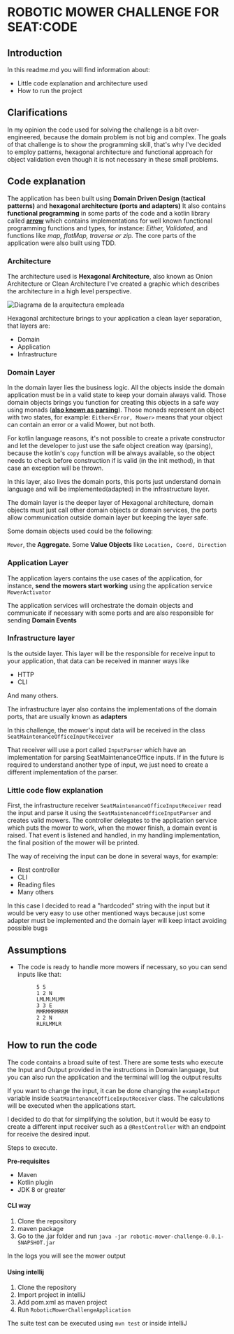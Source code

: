 # ROBOTIC MOWER CHALLENGE FOR SEAT:CODE

## Introduction

In this readme.md you will find information about:
* Little code explanation and architecture used 
* How to run the project

## Clarifications

In my opinion the code used for solving the challenge is a bit over-engineered, because the domain problem is not big and complex.
The goals of that challenge is to show the programming skill, that's why I've decided to employ patterns, hexagonal architecture and functional approach for object validation even though it is not necessary in these small problems.

## Code explanation

The application has been built using **Domain Driven Design (tactical patterns)** and **hexagonal architecture (ports and adapters)**
It also contains **functional programming** in some parts of the code and a kotlin library called **[arrow](https://arrow-kt.io/)** which contains implementations for well known functional programming functions and types, for instance: _Either, Validated_, and functions like _map, flatMap, traverse or zip._
The core parts of the application were also built using TDD.

### Architecture

The architecture used is **Hexagonal Architecture**, also known as Onion Architecture or Clean Architecture
I've created a graphic which describes the architecture in a high level perspective.

![Diagrama de la arquitectura empleada](https://i.imgur.com/cwEkdBL.png)

Hexagonal architecture brings to your application a clean layer separation, that layers are:

* Domain
* Application
* Infrastructure

### Domain Layer

In the domain layer lies the business logic. All the objects inside the domain application must be in a valid state to keep your domain always valid.
Those domain objects brings you function for creating this objects in a safe way using monads (**[also known as parsing](https://lexi-lambda.github.io/blog/2019/11/05/parse-don-t-validate/)**).
Those monads represent an object with two states, for example: ```Either<Error, Mower>``` means that your object can contain an error or a valid Mower, but not both.

For kotlin language reasons, it's not possible to create a private constructor and let the developer to just use the safe object creation way (parsing), because the kotlin's ```copy``` function  will be always available, so the object needs to check before construction if is valid (in the init method), in that case an exception will be thrown.

In this layer, also lives the domain ports, this ports just understand domain language and will be implemented(adapted) in the infrastructure layer. 

The domain layer is the deeper layer of Hexagonal architecture, domain objects must just call other domain objects or domain services, the ports allow communication outside domain layer but keeping the layer safe.

Some domain objects used could be the following:

```Mower```, the **Aggregate**.
Some **Value Objects** like ```Location, Coord, Direction```

### Application Layer

The application layers contains the use cases of the application, for instance, **send the mowers start working** using the application service ```MowerActivator```

The application services will orchestrate the domain objects and communicate if necessary with some ports and are also responsible for sending **Domain Events**

### Infrastructure layer

Is the outside layer. This layer will be the responsible for receive input to your application, that data can be received in manner ways like

* HTTP
* CLI

And many others.

The infrastructure layer also contains the implementations of the domain ports, that are usually known as **adapters**

In this challenge, the mower's input data will be received in the class ```SeatMaintenanceOfficeInputReceiver```

That receiver will use a port called ```InputParser``` which have an implementation for parsing SeatMaintenanceOffice inputs. If in the future is required to understand another type of input, we just need to create a different implementation of the parser.

### Little code flow explanation

First, the infrastructure receiver ```SeatMaintenanceOfficeInputReceiver``` read the input and parse it using the ```SeatMaintenanceOfficeInputParser``` and creates valid mowers. The controller delegates to the application service which puts the mower to work, when the mower finish, a domain event is raised. That event is listened and handled, in my handling implementation, the final position of the mower will be printed.

The way of receiving the input can be done in several ways, for example:
* Rest controller
* CLI
* Reading files
* Many others

In this case I decided to read a "hardcoded" string with the input but it would be very easy to use other mentioned ways because just some adapter must be implemented and the domain layer will keep intact avoiding possible bugs

## Assumptions

* The code is ready to handle more mowers if necessary, so you can send inputs like that:

            5 5
            1 2 N
            LMLMLMLMM
            3 3 E
            MMRMMRMRRM
            2 2 N
            RLRLMMLR

## How to run the code

The code contains a broad suite of test. There are some tests who execute the Input and Output provided in the instructions in Domain language, but you can also run the application and the terminal will log the output results

If you want to change the input, it can be done changing the ```exampleInput``` variable inside ```SeatMaintenanceOfficeInputReceiver``` class.
The calculations will be executed when the applications start.

I decided to do that for simplifying the solution, but it would be easy to create a different input receiver such as a ```@RestController``` with an endpoint for receive the desired input. 

Steps to execute.

**Pre-requisites**
* Maven
* Kotlin plugin
* JDK 8 or greater

#### CLI way
1. Clone the repository
2. maven package
3. Go to the .jar folder and run ```java -jar robotic-mower-challenge-0.0.1-SNAPSHOT.jar```

In the logs you will see the mower output

#### Using intellij
1. Clone the repository
2. Import project in intelliJ
3. Add pom.xml as maven project
4. Run ```RoboticMowerChallengeApplication```

The suite test can be executed using ```mvn test``` or inside intelliJ
